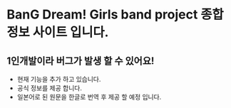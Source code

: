 # BanG Dream! Girls band project 종합 정보 사이트 입니다.

## 1인개발이라 버그가 발생 할 수 있어요!
- 현재 기능을 추가 하고 있습니다.
- 공식 정보를 제공 합니다.
- 일본어로 된 원문을 한글로 번역 후 제공 할 예정 입니다.

